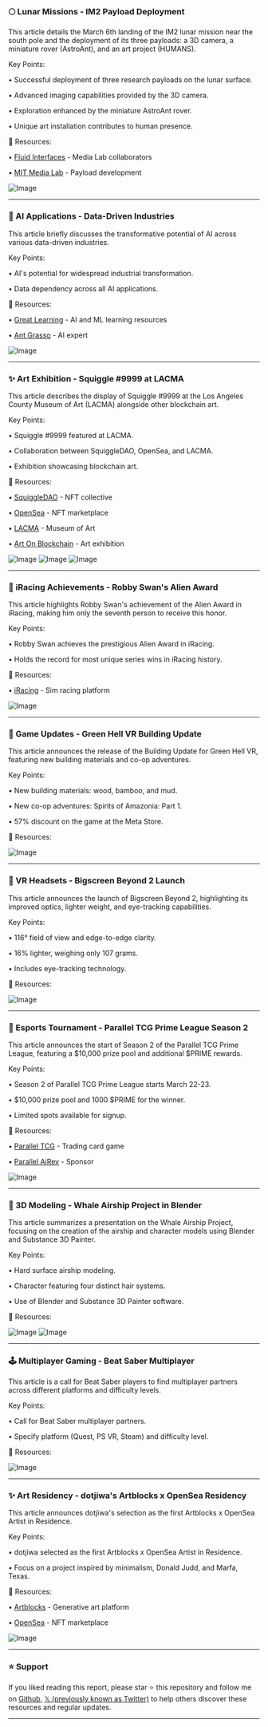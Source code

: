 ### 🌕 Lunar Missions - IM2 Payload Deployment

This article details the March 6th landing of the IM2 lunar mission near the south pole and the deployment of its three payloads: a 3D camera, a miniature rover (AstroAnt), and an art project (HUMANS).


Key Points:

• Successful deployment of three research payloads on the lunar surface.

•  Advanced imaging capabilities provided by the 3D camera.


•  Exploration enhanced by the miniature AstroAnt rover.


• Unique art installation contributes to human presence.


🔗 Resources:

• [Fluid Interfaces](https://x.com/FluidInterfaces) -  Media Lab collaborators

• [MIT Media Lab](https://x.com/medialab) -  Payload development


![Image](https://pbs.twimg.com/media/Gml1KWAXcAAEj2g.jpg)


---

### 🤖 AI Applications - Data-Driven Industries

This article briefly discusses the transformative potential of AI across various data-driven industries.


Key Points:

• AI's potential for widespread industrial transformation.

•  Data dependency across all AI applications.



🔗 Resources:

• [Great Learning](https://t.co/ePIs1vnXfn) -  AI and ML learning resources

• [Ant Grasso](https://x.com/antgrasso) -  AI expert


![Image](https://pbs.twimg.com/media/GmnnUnfawAA0xVg?format=jpg&name=small)


---

### ✨ Art Exhibition - Squiggle #9999 at LACMA

This article describes the display of Squiggle #9999 at the Los Angeles County Museum of Art (LACMA) alongside other blockchain art.


Key Points:

•  Squiggle #9999 featured at LACMA.

•  Collaboration between SquiggleDAO, OpenSea, and LACMA.


•  Exhibition showcasing blockchain art.



🔗 Resources:

• [SquiggleDAO](https://x.com/squiggleDAO) -  NFT collective

• [OpenSea](https://x.com/opensea) -  NFT marketplace

• [LACMA](https://x.com/LACMA) -  Museum of Art

• [Art On Blockchain](https://x.com/ArtOnBlockchain) - Art exhibition


![Image](https://pbs.twimg.com/media/GmmHPhyaEAEPb8t?format=jpg&name=small)
![Image](https://pbs.twimg.com/media/GmmHPhybkAAkl0b?format=jpg&name=small)
![Image](https://pbs.twimg.com/media/GmmHPh3aEAIYnKo?format=name=360x360)


---

### 🤖 iRacing Achievements - Robby Swan's Alien Award

This article highlights Robby Swan's achievement of the Alien Award in iRacing, making him only the seventh person to receive this honor.


Key Points:

• Robby Swan achieves the prestigious Alien Award in iRacing.

• Holds the record for most unique series wins in iRacing history.



🔗 Resources:

• [iRacing](https://x.com/iRacing) -  Sim racing platform


![Image](https://pbs.twimg.com/media/Gmk21OxbkAArENY?format=jpg&name=small)


---

### 🚀 Game Updates - Green Hell VR Building Update

This article announces the release of the Building Update for Green Hell VR, featuring new building materials and co-op adventures.


Key Points:

•  New building materials: wood, bamboo, and mud.

•  New co-op adventures: Spirits of Amazonia: Part 1.

•  57% discount on the game at the Meta Store.



🔗 Resources:


![Image](https://pbs.twimg.com/ext_tw_video_thumb/1903187200826630144/pu/img/OYcY4XaIjLnv_Vf-.jpg)


---

### 🚀 VR Headsets - Bigscreen Beyond 2 Launch

This article announces the launch of Bigscreen Beyond 2, highlighting its improved optics, lighter weight, and eye-tracking capabilities.


Key Points:

• 116° field of view and edge-to-edge clarity.

• 16% lighter, weighing only 107 grams.

•  Includes eye-tracking technology.



🔗 Resources:


![Image](https://pbs.twimg.com/amplify_video_thumb/1902745842102292480/img/C1H87FVwpYeYqgjI.jpg)



---

### 🚀 Esports Tournament - Parallel TCG Prime League Season 2

This article announces the start of Season 2 of the Parallel TCG Prime League, featuring a $10,000 prize pool and additional $PRIME rewards.


Key Points:

• Season 2 of Parallel TCG Prime League starts March 22-23.

•  $10,000 prize pool and 1000 $PRIME for the winner.

• Limited spots available for signup.


🔗 Resources:

• [Parallel TCG](https://x.com/ParallelTCG) -  Trading card game

• [Parallel AiRev](https://x.com/ParallelAiRev) - Sponsor


![Image](https://pbs.twimg.com/amplify_video_thumb/1903167229996478464/img/rkL2Q71aETa5a_-O.jpg)



---

### 🤖 3D Modeling - Whale Airship Project in Blender

This article summarizes a presentation on the Whale Airship Project, focusing on the creation of the airship and character models using Blender and Substance 3D Painter.


Key Points:

•  Hard surface airship modeling.

•  Character featuring four distinct hair systems.

•  Use of Blender and Substance 3D Painter software.


🔗 Resources:


![Image](https://pbs.twimg.com/media/GmkILcxXAAAHH1c?format=jpg&name=small)
![Image](https://pbs.twimg.com/media/GmkILdDXYAAobsZ?format=jpg&name=small)


---

### 🕹️ Multiplayer Gaming - Beat Saber Multiplayer

This article is a call for Beat Saber players to find multiplayer partners across different platforms and difficulty levels.


Key Points:

•  Call for Beat Saber multiplayer partners.

•  Specify platform (Quest, PS VR, Steam) and difficulty level.



🔗 Resources:


![Image](https://pbs.twimg.com/media/Gmk1edQXkAAmPPt?format=jpg&name=small)


---

### ✨ Art Residency - dotjiwa's Artblocks x OpenSea Residency

This article announces dotjiwa's selection as the first Artblocks x OpenSea Artist in Residence.


Key Points:

• dotjiwa selected as the first Artblocks x OpenSea Artist in Residence.

•  Focus on a project inspired by minimalism, Donald Judd, and Marfa, Texas.



🔗 Resources:

• [Artblocks](https://x.com/artblocks_io) -  Generative art platform

• [OpenSea](https://x.com/opensea) -  NFT marketplace


![Image](https://pbs.twimg.com/media/GmkQKQ-W8AAVPCJ?format=jpg&name=small)


---

### ⭐️ Support

If you liked reading this report, please star ⭐️ this repository and follow me on [Github](https://github.com/Drix10), [𝕏 (previously known as Twitter)](https://x.com/DRIX_10_) to help others discover these resources and regular updates.

---